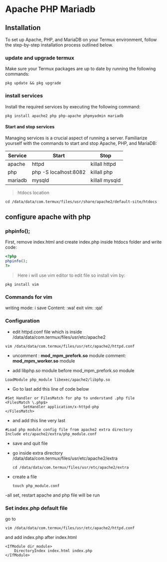 # Apache PHP Mariadb
## Installation 
To set up Apache, PHP, and MariaDB on your Termux environment, follow the step-by-step installation process outlined below.

### update and upgrade termux
Make sure your Termux packages are up to date by running the following commands:
```termux
pkg update && pkg upgrade
```
### install services
Install the required services by executing the following command:
```termux
pkg install apache2 php php-apache phpmyadmin mariadb
```
#### Start and stop services
Managing services is a crucial aspect of running a server. Familiarize yourself with the commands to start and stop Apache, PHP, and MariaDB:

|Service  | Start         | Stop          |
|---------|---------------|---------------|
|apache   | httpd         | killall httpd |
|php      | php -S localhost:8082 | killall php|
|mariadb  | mysqld         | killall mysqld|

> htdocs location

```termux
cd /data/data/com.termux/files/usr/share/apache2/default-site/htdocs
```

## configure apache with php
### phpinfo();
First, remove index.html and create index.php inside htdocs folder and write code:
```php
<?php
phpinfo();
?>
```

> Here i will use vim editor to edit file
so install vim by:
 ```termux
pkg install vim
```
### Commands for vim 
writing mode: i
save Content: :wa!
exit vim: :qa!

### Configuration 
- edit httpd.conf file
which is inside
/data/data/com.termux/files/usr/etc/apache2
```termux
vim /data/data/com.termux/files/usr/etc/apache2/httpd.conf
```

- uncomment : **mod_mpm_prefork.so** module
comment: **mod_mpm_worker.so** module

- add libphp.so module before mod_mpm_prefork.so module
```termux
LoadModule php_module libexec/apache2/libphp.so
```
- Go to last add this line of code below <ifmodule>

```termux
#Set Handler or FilesMatch for php to understand .php file
<FilesMatch \.php$>
        SetHandler application/x-httpd-php
</FilesMatch>
```

- and add this line very last
```termux
#Load php module config file from apache2 extra directory
Include etc/apache2/extra/php_module.conf
```


- save and quit file
- go inside extra directory /data/data/com.termux/files/usr/etc/apache2/extra
  ```termux
  cd /data/data/com.termux/files/usr/etc/apache2/extra
  ```

- create a file
  ```termux
  touch php_module.conf
  ```
-all set, restart apache and php file will be run

### Set index.php default file 

go to 
```termux
vim /data/data/com.termux/files/usr/etc/apache2/httpd.conf 
```

and add index.php after index.html
```termux
<IfModule dir_module>
    DirectoryIndex index.html index.php
</IfModule>
```

  
